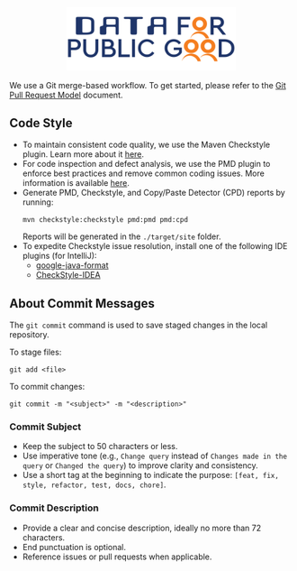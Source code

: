 <p align="center">
<img src="./docs/cdpg.png" width="300">
</p>

We use a Git merge-based workflow. To get started, please refer to the [Git Pull Request Model](https://github.com/kailash/software-engineering/blob/master/git/pull-request-model.rst) document.

## Code Style
- To maintain consistent code quality, we use the Maven Checkstyle plugin. Learn more about it [here](https://maven.apache.org/plugins/maven-checkstyle-plugin/index.html).
- For code inspection and defect analysis, we use the PMD plugin to enforce best practices and remove common coding issues. More information is available [here](https://maven.apache.org/plugins/maven-pmd-plugin/).
- Generate PMD, Checkstyle, and Copy/Paste Detector (CPD) reports by running:
  ```
  mvn checkstyle:checkstyle pmd:pmd pmd:cpd
  ```
  Reports will be generated in the `./target/site` folder.
- To expedite Checkstyle issue resolution, install one of the following IDE plugins (for IntelliJ):
  - [google-java-format](https://github.com/google/google-java-format?tab=readme-ov-file)
  - [CheckStyle-IDEA](https://plugins.jetbrains.com/plugin/1065-checkstyle-idea)

## About Commit Messages
The `git commit` command is used to save staged changes in the local repository.

To stage files:
```
git add <file>
```

To commit changes:
```
git commit -m "<subject>" -m "<description>"
```

### Commit Subject
- Keep the subject to 50 characters or less.
- Use imperative tone (e.g., `Change query` instead of `Changes made in the query` or `Changed the query`) to improve clarity and consistency.
- Use a short tag at the beginning to indicate the purpose: `[feat, fix, style, refactor, test, docs, chore]`.

### Commit Description
- Provide a clear and concise description, ideally no more than 72 characters.
- End punctuation is optional.
- Reference issues or pull requests when applicable.